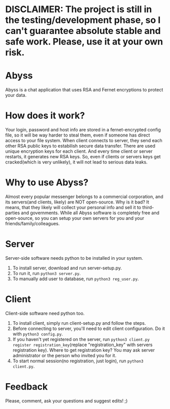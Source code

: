 # DISCLAIMER: The project is still in the testing/development phase, so I can't guarantee absolute stable and safe work. Please, use it at your own risk.

# Abyss
Abyss is a chat application that uses RSA and Fernet encryptions to protect your data.

# How does it work?
Your login, password and host info are stored in a fernet-encrypted config file, so it will be way harder to steal them, even if someone has direct access to your file system.
When client connects to server, they send each other RSA public keys to estabilish secure data transfer. There are used unique encryption keys for each client. And every time client or server restarts, it generates new RSA keys. So, even if clients or servers keys get cracked(which is very unlikely), it will not lead to serious data leaks.

# Why to use Abyss?
Almost every popular messenger belongs to a commercial corporation, and its servers(and clients, likely) are NOT open-source. Why is it bad? It means, that they likely will collect your personal info and sell it to third-parties and governments. While all Abyss software is completely free and open-source, so you can setup your own servers for you and your friends/family/colleagues.

# Server
Server-side software needs python to be installed in your system.
  1. To install server, download and run server-setup.py.
  2. To run it, run ```python3 server.py```.
  3. To manually add user to database, run ```python3 reg_user.py```.

# Client
Client-side software need python too.
  1. To install client, simply run client-setup.py and follow the steps.
  2. Before connecting to server, you'll need to edit client configuration. Do it with ```python3 config.py```.
  3. If you haven't yet registered on the server, run ```python3 client.py register registration_key```(replace "registration_key" with servers registration key). Where to get registration key? You may ask server administrator or the person who invited you for it.
  4. To start normal session(no registration, just login), run ```python3 client.py```.

# Feedback
Please, comment, ask your questions and suggest edits! ;)
